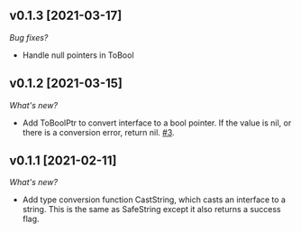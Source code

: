 ## v0.1.3 [2021-03-17]

_Bug fixes?_
* Handle null pointers in ToBool

## v0.1.2 [2021-03-15]

_What's new?_
* Add ToBoolPtr to convert interface to a bool pointer. If the value is nil, or there is a conversion error, return nil. [#3](https://github.com/turbot/go-kit/issues/3).
  
## v0.1.1 [2021-02-11]

_What's new?_
* Add type conversion function CastString, which casts an interface to a string. This is the same as SafeString except it also returns a success flag.